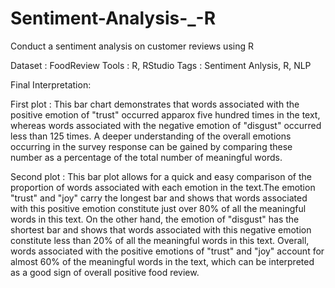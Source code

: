 # Sentiment-Analysis-_-R
Conduct a sentiment analysis on customer reviews using R

Dataset : FoodReview
Tools : R, RStudio
Tags : Sentiment Anlysis, R, NLP


Final Interpretation:

First plot : This bar chart demonstrates that words associated with the positive emotion of "trust" occurred apparox five hundred times in the text, whereas words associated with the negative emotion of "disgust" occurred less than 125 times. A deeper understanding of the overall emotions occurring in the survey response can be gained by comparing these number as a percentage of the total number of meaningful words. 

Second plot : This bar plot allows for a quick and easy comparison of the proportion of words associated with each emotion in the text.The emotion "trust"  and "joy" carry the longest bar and shows that words associated with this positive emotion constitute just over 80% of all the meaningful words in this text. On the other hand, the emotion of "disgust" has the shortest bar and shows that words associated with this negative emotion constitute less than 20% of all the meaningful words in this text. Overall, words associated with the positive emotions of "trust" and "joy" account for almost 60% of the meaningful words in the text, which can be interpreted as a good sign of overall positive food review.
